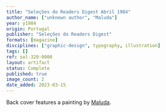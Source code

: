 ```yaml
---
title: "Seleções do Readers Digest Abril 1984"
author_name: ["unknown author", "Maluda"]
year: y1984
origin: Portugal
publisher: "Seleções do Readers Digest"
formats: [magazine]
disciplines: ["graphic-design", typography, illustration]
tags: []
ref: sol-320-0000
layout: artifact
status: Complete
published: true
image_count: 2
date_added: 2023-03-15
---
```


Back cover features a painting by <a class="text cat-link author" href="/authors/Maluda/">Maluda</a>.
